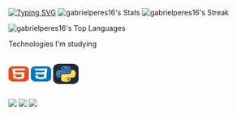 [![Typing SVG](https://readme-typing-svg.herokuapp.com?font=Fira+Code&weight=680&size=40&duration=4500&pause=1000&color=0011DF&center=true&vCenter=true&random=true&width=435&lines=Hello%2C+My+Name+is+Gabriel+Peres;I'am+18+years+old;I+From+Brazil)](https://git.io/typing-svg)
![gabrielperes16's Stats](https://github-readme-stats.vercel.app/api?username=gabrielperes16&theme=tokyonight&show_icons=true&hide_border=false&count_private=true)
![gabrielperes16's Streak](https://github-readme-streak-stats.herokuapp.com/?user=gabrielperes16&theme=tokyonight&hide_border=false)

![gabrielperes16's Top Languages](https://github-readme-stats.vercel.app/api/top-langs/?username=gabrielperes16&theme=tokyonight&show_icons=true&hide_border=false&layout=compact)

Technologies I'm studying
<div style="display: inline_block"><br>
  <img align="center" alt="Rafa-HTML" height="30" width="40" src="https://github.com/tandpfun/skill-icons/raw/main/icons/HTML.svg">  
  <img align="center" alt="Rafa-CSS" height="30" width="40" src="https://github.com/tandpfun/skill-icons/raw/main/icons/CSS.svg">
  <img align="center" alt="Rafa-Python" height="40" width="50" src="https://github.com/tandpfun/skill-icons/raw/main/icons/Python-Dark.svg">
</div>
  
  ##
 
<div> 
  <a href="https://www.instagram.com/gabrielperes922/" target="_blank"><img src="https://img.shields.io/badge/-Instagram-%23E4405F?style=for-the-badge&logo=instagram&logoColor=white" target="_blank"></a>
<a href = "https://mail.google.com/mail/u/1/#inbox?compose=new"><img src="https://img.shields.io/badge/-Gmail-%23333?style=for-the-badge&logo=gmail&logoColor=white" target="_blank"></a>
  <a href="https://www.linkedin.com/in/gabriel-peres-96690b2a2/" target="_blank"><img src="https://img.shields.io/badge/-LinkedIn-%230077B5?style=for-the-badge&logo=linkedin&logoColor=white" target="_blank"></a> 
  
</div>
